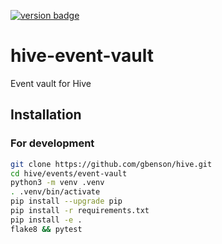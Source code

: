 [![version badge]](https://hub.docker.com/r/gbenson/hive-event-vault)

[version badge]: https://img.shields.io/docker/v/gbenson/hive-event-vault?color=limegreen

# hive-event-vault

Event vault for Hive

## Installation

### For development

```sh
git clone https://github.com/gbenson/hive.git
cd hive/events/event-vault
python3 -m venv .venv
. .venv/bin/activate
pip install --upgrade pip
pip install -r requirements.txt
pip install -e .
flake8 && pytest
```
